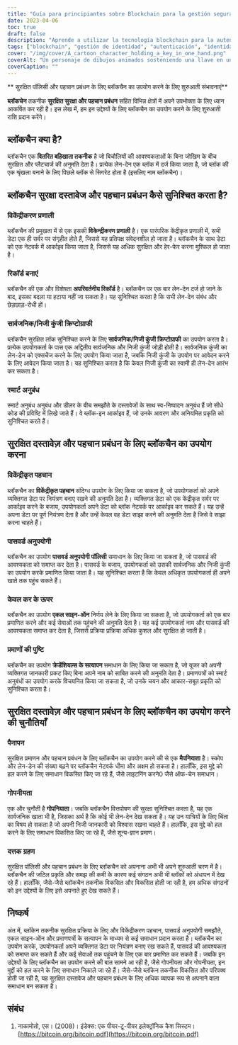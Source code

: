 ```yaml
---
title: "Guía para principiantes sobre Blockchain para la gestión segura de la identidad"
date: 2023-04-06
toc: true
draft: false
description: "Aprende a utilizar la tecnología blockchain para la autenticación segura y la gestión de identidades con esta guía para principiantes".
tags: ["blockchain", "gestión de identidad", "autenticación", "identidad descentralizada", "autenticación sin contraseña", "contratos inteligentes", "criptografía de clave pública", "criptografía de clave privada", "registros inmutables", "sistema descentralizado", "inicio de sesión único", "verificación de credenciales", "escalabilidad", "privacidad", "adopción", "identidad digital", "tecnología de libro mayor distribuido", "ciberseguridad", "privacidad de datos", "tecnología"].
cover: "/img/cover/A_cartoon_character_holding_a_key_in_one_hand.png"
coverAlt: "Un personaje de dibujos animados sosteniendo una llave en una mano y una blockchain en la otra, rodeado por una red de nodos y bloques interconectados."
coverCaption: ""
---
```



 ** सुरक्षित पॉलिसी और पहचान प्रबंधन के लिए ब्लॉकचैन का उपयोग करने के लिए शुरुआती संभावनाएं**
 
 **ब्लॉकचेन** तकनीक **सुरक्षित सुरक्षा और पहचान प्रबंधन** सहित विभिन्न क्षेत्रों में अपने उपभोक्ता के लिए ध्यान आकर्षित कर रही है। इस लेख में, हम इन उद्देश्यों के लिए ब्लॉकचैन का उपयोग करने के लिए शुरुआती राशि प्रदान करेंगे।
 
 ## ब्लॉकचैन क्या है?
 
 ब्लॉकचैन एक **वितरित बहिखाता तकनीक** है जो बिचौलियों की आवश्यकताओं के बिना जोखिम के बीच सुरक्षित और प्लैटचार्ज की अनुमति देता है। प्रत्येक लेन-देन एक ब्लॉक में दर्ज किया जाता है, जो ब्लॉक की एक श्रृंखला बनाने के लिए पिछले ब्लॉक से सिगरेट होता है (इसलिए नाम ब्लॉकचैन)।
 
 ## ब्लॉकचैन सुरक्षा दस्तावेज और पहचान प्रबंधन कैसे सुनिश्चित करता है?
 
 ### विकेंद्रीकरण प्रणाली
 
 ब्लॉकचैन की प्रमुखता में से एक इसकी **विकेन्द्रीकरण प्रणाली** है। एक पारंपरिक केंद्रीकृत प्रणाली में, सभी डेटा एक ही सर्वर पर संगृहीत होते हैं, जिससे यह प्रतिपक्ष संवेदनशील हो जाता है। ब्लॉकचैन के साथ डेटा को एक नेटवर्क में आर्काइव किया जाता है, जिससे यह अधिक सुरक्षित और हेर-फेर करना मुश्किल हो जाता है।
 
 ### रिकॉर्ड बनाएं
 
 ब्लॉकचैन की एक और विशेषता **अपरिवर्तनीय रिकॉर्ड** है। ब्लॉकचैन पर एक बार लेन-देन दर्ज हो जाने के बाद, इसका बदला या हटाया नहीं जा सकता है। यह सुनिश्चित करता है कि सभी लेन-देन संबंध और छेड़छाड़-रोधी हों।
 
 ### सार्वजनिक/निजी कुंजी क्रिप्टोग्राफी
 
 ब्लॉकचैन सुरक्षित लॉक सुनिश्चित करने के लिए **सार्वजनिक/निजी कुंजी क्रिप्टोग्राफी** का उपयोग करता है। प्रत्येक उपयोगकर्ता के पास एक अद्वितीय सार्वजनिक और निजी कुंजी जोड़ी होती है। सार्वजनिक कुंजी का लेन-डेन को एक्सचेंज करने के लिए उपयोग किया जाता है, जबकि निजी कुंजी के उपयोग पर आवेदन करने के लिए आवेदन किया जाता है। यह सुनिश्चित करता है कि केवल निजी कुंजी का स्वामी ही लेन-देन आरंभ कर सकता है।
 
 ### स्मार्ट अनुबंध
 
 स्मार्ट अनुबंध अनुबंध और डीलर के बीच समझौते के दस्तावेजों के साथ स्व-निष्पादन अनुबंध हैं जो सीधे कोड की प्रविष्टि में लिखे जाते हैं। वे ब्लॉक-इन आर्काइव हैं, जो उनके आवरण और अनियमित प्रकृति को सुनिश्चित करते हैं।
 
 ## सुरक्षित दस्तावेज़ और पहचान प्रबंधन के लिए ब्लॉकचैन का उपयोग करना
 
 ### विकेंद्रीकृत पहचान
 
 ब्लॉकचैन का **विकेंद्रीकृत पहचान** संदिग्ध उपयोग के लिए किया जा सकता है, जो उपयोगकर्ता को अपने व्यक्तिगत डेटा पर नियंत्रण बनाए रखने की अनुमति देता है। व्यक्तिगत डेटा को एक केंद्रीकृत सर्वर पर आर्काइव करने के बजाय, उपयोगकर्ता अपने डेटा को ब्लॉक नेटवर्क पर आर्काइव कर सकते हैं। यह उन्हें अपना डेटा पर पूर्ण नियंत्रण देता है और उन्हें केवल वह डेटा साझा करने की अनुमति देता है जिसे वे साझा करना चाहते हैं।
 
 ### पासवर्ड अनुपयोगी
 
 ब्लॉकचैन का उपयोग **पासवर्ड अनुपयोगी पॉलिसी** समाधान के लिए किया जा सकता है, जो पासवर्ड की आवश्यकता को समाप्त कर देता है। पासवर्ड के बजाय, उपयोगकर्ता को उसकी सार्वजनिक और निजी कुंजी का उपयोग करके प्रमाणित किया जाता है। यह सुनिश्चित करता है कि केवल अधिकृत उपयोगकर्ता ही अपने खाते तक पहुंच सकते हैं।
 
 ### केवल कर के ऊपर
 
 ब्लॉकचैन का उपयोग **एकल साइन-ऑन** निर्णय लेने के लिए किया जा सकता है, जो उपयोगकर्ता को एक बार प्रमाणित करने और कई सेवाओं तक पहुंचने की अनुमति देता है। यह कई उपयोगकर्ता नाम और पासवर्ड की आवश्यकता समाप्त कर देता है, जिससे प्रक्रिया प्रक्रिया अधिक कुशल और सुरक्षित हो जाती है।
 
 ### प्रमाणों की पुष्टि
 
 ब्लॉकचैन का उपयोग **क्रेडेंशियल्स के सत्यापन** समाधान के लिए किया जा सकता है, जो यूजर को अपनी व्यक्तिगत जानकारी प्रकट किए बिना अपने नाम को साबित करने की अनुमति देता है। प्रमाणपत्रों को स्मार्ट अनुबंधों का उपयोग करके विचयनित किया जा सकता है, जो उनके चयन और आकार-सबूत प्रकृति को सुनिश्चित करता है।
 
 ## सुरक्षित दस्तावेज़ और पहचान प्रबंधन के लिए ब्लॉकचैन का उपयोग करने की चुनौतियाँ
 
 ### पैनापन
 
 सुरक्षित प्रमाणन और पहचान प्रबंधन के लिए ब्लॉकचैन का उपयोग करने की से एक **मैपनियाता** है। स्कोप और लेन-डेन की संख्या बढ़ने पर ब्लॉकचैन नेटवर्क धीमा और अक्षम हो सकता है। हालाँकि, इस मुद्दे को हल करने के लिए समाधान विकसित किए जा रहे हैं, जैसे लाइटनिंग करने0 जैसे ऑफ-चेन समाधान।
 
 ### गोपनीयता
 
 एक और चुनौती है **गोपनियाता**। जबकि ब्लॉकचैन वित्तपोषण की सुरक्षा सुनिश्चित करता है, यह एक सार्वजनिक खाता भी है, जिसका अर्थ है कि कोई भी लेन-देन देख सकता है। यह उन यात्रियों के लिए चिंता का विषय हो सकता है जो अपनी निजी जानकारी को विश्वास रखना चाहते हैं। हालाँकि, इस मुद्दे को हल करने के लिए समाधान विकसित किए जा रहे हैं, जैसे शून्य-ज्ञान प्रमाण।
 
 ### दत्तक ग्रहण
 
 सुरक्षित पॉलिसी और पहचान प्रबंधन के लिए ब्लॉकचैन को अपनाना अभी भी अपने शुरुआती चरण में है। ब्लॉकचैन की जटिल प्रकृति और समझ की कमी के कारण कई संगठन अभी भी ब्लॉकों को अंधापन में देख रहे हैं। हालाँकि, जैसे-जैसे ब्लॉकचैन तकनीक विकसित और विकसित होती जा रही है, हम अधिक संगठनों को इन उद्देश्यों के लिए इसे अपनाते हुए देख सकते हैं।
 
 ## निष्कर्ष
 अंत में, ब्लॉकेन तकनीक सुरक्षित प्रक्रिया के लिए और विकेंद्रीकरण पहचान, पासवर्ड अनुपयोगी समझौते, एकल साइन-ऑन और प्रमाणपत्रों के सत्यापन के माध्यम से कई समाधान प्रदान करता है। ब्लॉकचैन का उपयोग करके, उपयोगकर्ता अपने व्यक्तिगत डेटा पर नियंत्रण बनाए रख सकते हैं, पासवर्ड की आवश्यकता को समाप्त कर सकते हैं और कई सेवाओं तक पहुंचने के लिए एक बार प्रमाणित कर सकते हैं। जबकि इन उद्देश्यों के लिए ब्लॉकचैन का उपयोग करने की बात सामने आ रही है, जैसे गोपनीयता और गोपनीयता, इन मुद्दों को हल करने के लिए समाधान निकाले जा रहे हैं। जैसे-जैसे ब्लॉकेन तकनीक विकसित और परिपक्व होती जा रही है, यह सुरक्षित दस्तावेज और पहचान प्रबंधन के लिए अधिक व्यापक रूप से अपनाने वाला समाधान बन सकता है।
 
 ## संबंध
 1. नाकामोतो, एस। (2008)। इंडेक्स: एक पीयर-टू-पीयर इलेक्ट्रॉनिक कैश सिस्टम। [https://bitcoin.org/bitcoin.pdf](https://bitcoin.org/bitcoin.pdf)
 
